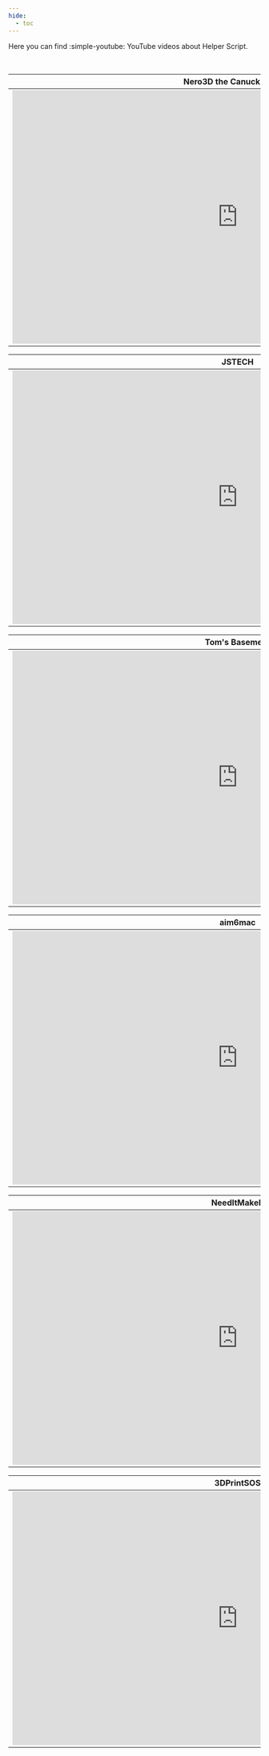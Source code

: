 ```yaml
---
hide:
  - toc
---
```


Here you can find :simple-youtube: YouTube videos about Helper Script.

<br />

  | Nero3D the Canuck Creator |
  | :---------: |
  | <iframe width="900" height="506" src="https://www.youtube.com/embed/wg9sQPXQnSE?si=l8NA6HqoI8WTyXxq" title="YouTube video player" frameborder="0" allow="accelerometer; autoplay; clipboard-write; encrypted-media; gyroscope; picture-in-picture; web-share" referrerpolicy="strict-origin-when-cross-origin" allowfullscreen></iframe>  |

  | JSTECH |
  | :---------: |
  | <iframe width="900" height="506" src="https://www.youtube.com/embed/tM2XvcLin1w?si=7XPXyWaLdC41j5pz" title="YouTube video player" frameborder="0" allow="accelerometer; autoplay; clipboard-write; encrypted-media; gyroscope; picture-in-picture; web-share" referrerpolicy="strict-origin-when-cross-origin" allowfullscreen></iframe>  |

  | Tom's Basement |
  | :---------: |
  | <iframe width="900" height="506" src="https://www.youtube.com/embed/jF7UMnMs_P8?si=yKNXXcXM4iqV7rYX" title="YouTube video player" frameborder="0" allow="accelerometer; autoplay; clipboard-write; encrypted-media; gyroscope; picture-in-picture; web-share" referrerpolicy="strict-origin-when-cross-origin" allowfullscreen></iframe>  |
  
  | aim6mac |
  | :---------: |
  | <iframe width="900" height="506" src="https://www.youtube.com/embed/iGs1hU5ng9A?si=7G1Oe5-dgd4m7hD6" title="YouTube video player" frameborder="0" allow="accelerometer; autoplay; clipboard-write; encrypted-media; gyroscope; picture-in-picture; web-share" referrerpolicy="strict-origin-when-cross-origin" allowfullscreen></iframe>  |

  | NeedItMakeIt |
  | :---------: |
  | <iframe width="900" height="506" src="https://www.youtube.com/embed/YG34iK5wb14?si=iuq8ifRxOXYD-0J1" title="YouTube video player" frameborder="0" allow="accelerometer; autoplay; clipboard-write; encrypted-media; gyroscope; picture-in-picture; web-share" referrerpolicy="strict-origin-when-cross-origin" allowfullscreen></iframe>  |
  
  | 3DPrintSOS |
  | :---------: |
  | <iframe width="900" height="506" src="https://www.youtube.com/embed/s1Os-_35eRQ?si=bJ8-3GjFiIEVvt6g" title="YouTube video player" frameborder="0" allow="accelerometer; autoplay; clipboard-write; encrypted-media; gyroscope; picture-in-picture; web-share" referrerpolicy="strict-origin-when-cross-origin" allowfullscreen></iframe>  |

<br />